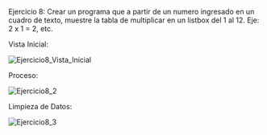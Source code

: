 Ejercicio 8: Crear un programa que a partir de un numero ingresado en un cuadro de
texto, muestre la tabla de multiplicar en un listbox del 1 al 12. Eje: 2 x 1 = 2, etc.


Vista Inicial:

![Ejercicio8_Vista_Inicial](https://github.com/Lenny-noel-de-leon-reyes/Ejercicio8_tabla_multiplicar/assets/158470011/01fa198a-4d16-4c28-b41e-b0c5d5c515e3)

Proceso:

![Ejercicio8_2](https://github.com/Lenny-noel-de-leon-reyes/Ejercicio8_tabla_multiplicar/assets/158470011/ed6b0534-b3fa-40fc-b35d-df6fe9586c1f)


Limpieza de Datos:

![Ejercicio8_3](https://github.com/Lenny-noel-de-leon-reyes/Ejercicio8_tabla_multiplicar/assets/158470011/da94fd7a-d818-41fc-b753-4b22773463ee)
